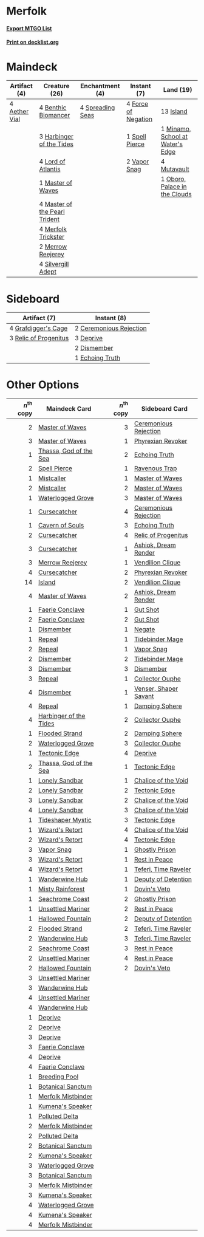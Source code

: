 # Merfolk

#### [Export MTGO List](../collection/Merfolk/Merfolk.txt)
#### [Print on decklist.org](http://decklist.org/?deckmain=4%09Aether%20Vial%0A4%09Benthic%20Biomancer%0A4%09Force%20of%20Negation%0A3%09Harbinger%20of%20the%20Tides%0A13%09Island%0A4%09Lord%20of%20Atlantis%0A1%09Master%20of%20Waves%0A4%09Master%20of%20the%20Pearl%20Trident%0A4%09Merfolk%20Trickster%0A2%09Merrow%20Reejerey%0A1%09Minamo,%20School%20at%20Water's%20Edge%0A4%09Mutavault%0A1%09Oboro,%20Palace%20in%20the%20Clouds%0A4%09Silvergill%20Adept%0A1%09Spell%20Pierce%0A4%09Spreading%20Seas%0A2%09Vapor%20Snag&deckside=2%09Ceremonious%20Rejection%0A3%09Deprive%0A2%09Dismember%0A1%09Echoing%20Truth%0A4%09Grafdigger's%20Cage%0A3%09Relic%20of%20Progenitus)
# Maindeck

|                                     Artifact (4)                                      |                                             Creature (26)                                              |                                      Enchantment (4)                                      |                                         Instant (7)                                          |                                                Land (19)                                                 |
|---------------------------------------------------------------------------------------|--------------------------------------------------------------------------------------------------------|-------------------------------------------------------------------------------------------|----------------------------------------------------------------------------------------------|----------------------------------------------------------------------------------------------------------|
|4 [Aether Vial](http://gatherer.wizards.com/Pages/Card/Details.aspx?multiverseid=48146)|4 [Benthic Biomancer](http://gatherer.wizards.com/Pages/Card/Details.aspx?multiverseid=457176)          |4 [Spreading Seas](http://gatherer.wizards.com/Pages/Card/Details.aspx?multiverseid=190405)|4 [Force of Negation](http://gatherer.wizards.com/Pages/Card/Details.aspx?multiverseid=464001)|13 [Island](http://gatherer.wizards.com/Pages/Card/Details.aspx?multiverseid=439857)                      |
|                                                                                       |3 [Harbinger of the Tides](http://gatherer.wizards.com/Pages/Card/Details.aspx?multiverseid=433017)     |                                                                                           |1 [Spell Pierce](http://gatherer.wizards.com/Pages/Card/Details.aspx?multiverseid=425876)     |1 [Minamo, School at Water's Edge](http://gatherer.wizards.com/Pages/Card/Details.aspx?multiverseid=79179)|
|                                                                                       |4 [Lord of Atlantis](http://gatherer.wizards.com/Pages/Card/Details.aspx?multiverseid=707)              |                                                                                           |2 [Vapor Snag](http://gatherer.wizards.com/Pages/Card/Details.aspx?multiverseid=249373)       |4 [Mutavault](http://gatherer.wizards.com/Pages/Card/Details.aspx?multiverseid=370733)                    |
|                                                                                       |1 [Master of Waves](http://gatherer.wizards.com/Pages/Card/Details.aspx?multiverseid=438441)            |                                                                                           |                                                                                              |1 [Oboro, Palace in the Clouds](http://gatherer.wizards.com/Pages/Card/Details.aspx?multiverseid=74206)   |
|                                                                                       |4 [Master of the Pearl Trident](http://gatherer.wizards.com/Pages/Card/Details.aspx?multiverseid=438449)|                                                                                           |                                                                                              |                                                                                                          |
|                                                                                       |4 [Merfolk Trickster](http://gatherer.wizards.com/Pages/Card/Details.aspx?multiverseid=442944)          |                                                                                           |                                                                                              |                                                                                                          |
|                                                                                       |2 [Merrow Reejerey](http://gatherer.wizards.com/Pages/Card/Details.aspx?multiverseid=438453)            |                                                                                           |                                                                                              |                                                                                                          |
|                                                                                       |4 [Silvergill Adept](http://gatherer.wizards.com/Pages/Card/Details.aspx?multiverseid=139682)           |                                                                                           |                                                                                              |                                                                                                          |


# Sideboard

|                                          Artifact (7)                                          |                                           Instant (8)                                            |
|------------------------------------------------------------------------------------------------|--------------------------------------------------------------------------------------------------|
|4 [Grafdigger's Cage](http://gatherer.wizards.com/Pages/Card/Details.aspx?multiverseid=278452)  |2 [Ceremonious Rejection](http://gatherer.wizards.com/Pages/Card/Details.aspx?multiverseid=417613)|
|3 [Relic of Progenitus](http://gatherer.wizards.com/Pages/Card/Details.aspx?multiverseid=174824)|3 [Deprive](http://gatherer.wizards.com/Pages/Card/Details.aspx?multiverseid=193519)              |
|                                                                                                |2 [Dismember](http://gatherer.wizards.com/Pages/Card/Details.aspx?multiverseid=382182)            |
|                                                                                                |1 [Echoing Truth](http://gatherer.wizards.com/Pages/Card/Details.aspx?multiverseid=405212)        |


# Other Options

|*n*<sup>th</sup> copy|                                          Maindeck Card                                          |*n*<sup>th</sup> copy|                                         Sideboard Card                                         |
|--------------------:|-------------------------------------------------------------------------------------------------|--------------------:|------------------------------------------------------------------------------------------------|
|                    2|[Master of Waves](http://gatherer.wizards.com/Pages/Card/Details.aspx?multiverseid=438441)       |                    3|[Ceremonious Rejection](http://gatherer.wizards.com/Pages/Card/Details.aspx?multiverseid=417613)|
|                    3|[Master of Waves](http://gatherer.wizards.com/Pages/Card/Details.aspx?multiverseid=438441)       |                    1|[Phyrexian Revoker](http://gatherer.wizards.com/Pages/Card/Details.aspx?multiverseid=383343)    |
|                    1|[Thassa, God of the Sea](http://gatherer.wizards.com/Pages/Card/Details.aspx?multiverseid=373535)|                    2|[Echoing Truth](http://gatherer.wizards.com/Pages/Card/Details.aspx?multiverseid=405212)        |
|                    2|[Spell Pierce](http://gatherer.wizards.com/Pages/Card/Details.aspx?multiverseid=425876)          |                    1|[Ravenous Trap](http://gatherer.wizards.com/Pages/Card/Details.aspx?multiverseid=197537)        |
|                    1|[Mistcaller](http://gatherer.wizards.com/Pages/Card/Details.aspx?multiverseid=447198)            |                    1|[Master of Waves](http://gatherer.wizards.com/Pages/Card/Details.aspx?multiverseid=438441)      |
|                    2|[Mistcaller](http://gatherer.wizards.com/Pages/Card/Details.aspx?multiverseid=447198)            |                    2|[Master of Waves](http://gatherer.wizards.com/Pages/Card/Details.aspx?multiverseid=438441)      |
|                    1|[Waterlogged Grove](http://gatherer.wizards.com/Pages/Card/Details.aspx?multiverseid=464198)     |                    3|[Master of Waves](http://gatherer.wizards.com/Pages/Card/Details.aspx?multiverseid=438441)      |
|                    1|[Cursecatcher](http://gatherer.wizards.com/Pages/Card/Details.aspx?multiverseid=442042)          |                    4|[Ceremonious Rejection](http://gatherer.wizards.com/Pages/Card/Details.aspx?multiverseid=417613)|
|                    1|[Cavern of Souls](http://gatherer.wizards.com/Pages/Card/Details.aspx?multiverseid=278058)       |                    3|[Echoing Truth](http://gatherer.wizards.com/Pages/Card/Details.aspx?multiverseid=405212)        |
|                    2|[Cursecatcher](http://gatherer.wizards.com/Pages/Card/Details.aspx?multiverseid=442042)          |                    4|[Relic of Progenitus](http://gatherer.wizards.com/Pages/Card/Details.aspx?multiverseid=174824)  |
|                    3|[Cursecatcher](http://gatherer.wizards.com/Pages/Card/Details.aspx?multiverseid=442042)          |                    1|[Ashiok, Dream Render](http://gatherer.wizards.com/Pages/Card/Details.aspx?multiverseid=461155) |
|                    3|[Merrow Reejerey](http://gatherer.wizards.com/Pages/Card/Details.aspx?multiverseid=438453)       |                    1|[Vendilion Clique](http://gatherer.wizards.com/Pages/Card/Details.aspx?multiverseid=442065)     |
|                    4|[Cursecatcher](http://gatherer.wizards.com/Pages/Card/Details.aspx?multiverseid=442042)          |                    2|[Phyrexian Revoker](http://gatherer.wizards.com/Pages/Card/Details.aspx?multiverseid=383343)    |
|                   14|[Island](http://gatherer.wizards.com/Pages/Card/Details.aspx?multiverseid=439857)                |                    2|[Vendilion Clique](http://gatherer.wizards.com/Pages/Card/Details.aspx?multiverseid=442065)     |
|                    4|[Master of Waves](http://gatherer.wizards.com/Pages/Card/Details.aspx?multiverseid=438441)       |                    2|[Ashiok, Dream Render](http://gatherer.wizards.com/Pages/Card/Details.aspx?multiverseid=461155) |
|                    1|[Faerie Conclave](http://gatherer.wizards.com/Pages/Card/Details.aspx?multiverseid=106531)       |                    1|[Gut Shot](http://gatherer.wizards.com/Pages/Card/Details.aspx?multiverseid=397673)             |
|                    2|[Faerie Conclave](http://gatherer.wizards.com/Pages/Card/Details.aspx?multiverseid=106531)       |                    2|[Gut Shot](http://gatherer.wizards.com/Pages/Card/Details.aspx?multiverseid=397673)             |
|                    1|[Dismember](http://gatherer.wizards.com/Pages/Card/Details.aspx?multiverseid=382182)             |                    1|[Negate](http://gatherer.wizards.com/Pages/Card/Details.aspx?multiverseid=423707)               |
|                    1|[Repeal](http://gatherer.wizards.com/Pages/Card/Details.aspx?multiverseid=405357)                |                    1|[Tidebinder Mage](http://gatherer.wizards.com/Pages/Card/Details.aspx?multiverseid=438462)      |
|                    2|[Repeal](http://gatherer.wizards.com/Pages/Card/Details.aspx?multiverseid=405357)                |                    1|[Vapor Snag](http://gatherer.wizards.com/Pages/Card/Details.aspx?multiverseid=249373)           |
|                    2|[Dismember](http://gatherer.wizards.com/Pages/Card/Details.aspx?multiverseid=382182)             |                    2|[Tidebinder Mage](http://gatherer.wizards.com/Pages/Card/Details.aspx?multiverseid=438462)      |
|                    3|[Dismember](http://gatherer.wizards.com/Pages/Card/Details.aspx?multiverseid=382182)             |                    3|[Dismember](http://gatherer.wizards.com/Pages/Card/Details.aspx?multiverseid=382182)            |
|                    3|[Repeal](http://gatherer.wizards.com/Pages/Card/Details.aspx?multiverseid=405357)                |                    1|[Collector Ouphe](http://gatherer.wizards.com/Pages/Card/Details.aspx?multiverseid=464107)      |
|                    4|[Dismember](http://gatherer.wizards.com/Pages/Card/Details.aspx?multiverseid=382182)             |                    1|[Venser, Shaper Savant](http://gatherer.wizards.com/Pages/Card/Details.aspx?multiverseid=136209)|
|                    4|[Repeal](http://gatherer.wizards.com/Pages/Card/Details.aspx?multiverseid=405357)                |                    1|[Damping Sphere](http://gatherer.wizards.com/Pages/Card/Details.aspx?multiverseid=443101)       |
|                    4|[Harbinger of the Tides](http://gatherer.wizards.com/Pages/Card/Details.aspx?multiverseid=433017)|                    2|[Collector Ouphe](http://gatherer.wizards.com/Pages/Card/Details.aspx?multiverseid=464107)      |
|                    1|[Flooded Strand](http://gatherer.wizards.com/Pages/Card/Details.aspx?multiverseid=405098)        |                    2|[Damping Sphere](http://gatherer.wizards.com/Pages/Card/Details.aspx?multiverseid=443101)       |
|                    2|[Waterlogged Grove](http://gatherer.wizards.com/Pages/Card/Details.aspx?multiverseid=464198)     |                    3|[Collector Ouphe](http://gatherer.wizards.com/Pages/Card/Details.aspx?multiverseid=464107)      |
|                    1|[Tectonic Edge](http://gatherer.wizards.com/Pages/Card/Details.aspx?multiverseid=389711)         |                    4|[Deprive](http://gatherer.wizards.com/Pages/Card/Details.aspx?multiverseid=193519)              |
|                    2|[Thassa, God of the Sea](http://gatherer.wizards.com/Pages/Card/Details.aspx?multiverseid=373535)|                    1|[Tectonic Edge](http://gatherer.wizards.com/Pages/Card/Details.aspx?multiverseid=389711)        |
|                    1|[Lonely Sandbar](http://gatherer.wizards.com/Pages/Card/Details.aspx?multiverseid=376401)        |                    1|[Chalice of the Void](http://gatherer.wizards.com/Pages/Card/Details.aspx?multiverseid=442211)  |
|                    2|[Lonely Sandbar](http://gatherer.wizards.com/Pages/Card/Details.aspx?multiverseid=376401)        |                    2|[Tectonic Edge](http://gatherer.wizards.com/Pages/Card/Details.aspx?multiverseid=389711)        |
|                    3|[Lonely Sandbar](http://gatherer.wizards.com/Pages/Card/Details.aspx?multiverseid=376401)        |                    2|[Chalice of the Void](http://gatherer.wizards.com/Pages/Card/Details.aspx?multiverseid=442211)  |
|                    4|[Lonely Sandbar](http://gatherer.wizards.com/Pages/Card/Details.aspx?multiverseid=376401)        |                    3|[Chalice of the Void](http://gatherer.wizards.com/Pages/Card/Details.aspx?multiverseid=442211)  |
|                    1|[Tideshaper Mystic](http://gatherer.wizards.com/Pages/Card/Details.aspx?multiverseid=142362)     |                    3|[Tectonic Edge](http://gatherer.wizards.com/Pages/Card/Details.aspx?multiverseid=389711)        |
|                    1|[Wizard's Retort](http://gatherer.wizards.com/Pages/Card/Details.aspx?multiverseid=442963)       |                    4|[Chalice of the Void](http://gatherer.wizards.com/Pages/Card/Details.aspx?multiverseid=442211)  |
|                    2|[Wizard's Retort](http://gatherer.wizards.com/Pages/Card/Details.aspx?multiverseid=442963)       |                    4|[Tectonic Edge](http://gatherer.wizards.com/Pages/Card/Details.aspx?multiverseid=389711)        |
|                    3|[Vapor Snag](http://gatherer.wizards.com/Pages/Card/Details.aspx?multiverseid=249373)            |                    1|[Ghostly Prison](http://gatherer.wizards.com/Pages/Card/Details.aspx?multiverseid=420683)       |
|                    3|[Wizard's Retort](http://gatherer.wizards.com/Pages/Card/Details.aspx?multiverseid=442963)       |                    1|[Rest in Peace](http://gatherer.wizards.com/Pages/Card/Details.aspx?multiverseid=442021)        |
|                    4|[Wizard's Retort](http://gatherer.wizards.com/Pages/Card/Details.aspx?multiverseid=442963)       |                    1|[Teferi, Time Raveler](http://gatherer.wizards.com/Pages/Card/Details.aspx?multiverseid=461148) |
|                    1|[Wanderwine Hub](http://gatherer.wizards.com/Pages/Card/Details.aspx?multiverseid=153456)        |                    1|[Deputy of Detention](http://gatherer.wizards.com/Pages/Card/Details.aspx?multiverseid=457309)  |
|                    1|[Misty Rainforest](http://gatherer.wizards.com/Pages/Card/Details.aspx?multiverseid=405102)      |                    1|[Dovin's Veto](http://gatherer.wizards.com/Pages/Card/Details.aspx?multiverseid=461120)         |
|                    1|[Seachrome Coast](http://gatherer.wizards.com/Pages/Card/Details.aspx?multiverseid=209399)       |                    2|[Ghostly Prison](http://gatherer.wizards.com/Pages/Card/Details.aspx?multiverseid=420683)       |
|                    1|[Unsettled Mariner](http://gatherer.wizards.com/Pages/Card/Details.aspx?multiverseid=464165)     |                    2|[Rest in Peace](http://gatherer.wizards.com/Pages/Card/Details.aspx?multiverseid=442021)        |
|                    1|[Hallowed Fountain](http://gatherer.wizards.com/Pages/Card/Details.aspx?multiverseid=97071)      |                    2|[Deputy of Detention](http://gatherer.wizards.com/Pages/Card/Details.aspx?multiverseid=457309)  |
|                    2|[Flooded Strand](http://gatherer.wizards.com/Pages/Card/Details.aspx?multiverseid=405098)        |                    2|[Teferi, Time Raveler](http://gatherer.wizards.com/Pages/Card/Details.aspx?multiverseid=461148) |
|                    2|[Wanderwine Hub](http://gatherer.wizards.com/Pages/Card/Details.aspx?multiverseid=153456)        |                    3|[Teferi, Time Raveler](http://gatherer.wizards.com/Pages/Card/Details.aspx?multiverseid=461148) |
|                    2|[Seachrome Coast](http://gatherer.wizards.com/Pages/Card/Details.aspx?multiverseid=209399)       |                    3|[Rest in Peace](http://gatherer.wizards.com/Pages/Card/Details.aspx?multiverseid=442021)        |
|                    2|[Unsettled Mariner](http://gatherer.wizards.com/Pages/Card/Details.aspx?multiverseid=464165)     |                    4|[Rest in Peace](http://gatherer.wizards.com/Pages/Card/Details.aspx?multiverseid=442021)        |
|                    2|[Hallowed Fountain](http://gatherer.wizards.com/Pages/Card/Details.aspx?multiverseid=97071)      |                    2|[Dovin's Veto](http://gatherer.wizards.com/Pages/Card/Details.aspx?multiverseid=461120)         |
|                    3|[Unsettled Mariner](http://gatherer.wizards.com/Pages/Card/Details.aspx?multiverseid=464165)     |                     |                                                                                                |
|                    3|[Wanderwine Hub](http://gatherer.wizards.com/Pages/Card/Details.aspx?multiverseid=153456)        |                     |                                                                                                |
|                    4|[Unsettled Mariner](http://gatherer.wizards.com/Pages/Card/Details.aspx?multiverseid=464165)     |                     |                                                                                                |
|                    4|[Wanderwine Hub](http://gatherer.wizards.com/Pages/Card/Details.aspx?multiverseid=153456)        |                     |                                                                                                |
|                    1|[Deprive](http://gatherer.wizards.com/Pages/Card/Details.aspx?multiverseid=193519)               |                     |                                                                                                |
|                    2|[Deprive](http://gatherer.wizards.com/Pages/Card/Details.aspx?multiverseid=193519)               |                     |                                                                                                |
|                    3|[Deprive](http://gatherer.wizards.com/Pages/Card/Details.aspx?multiverseid=193519)               |                     |                                                                                                |
|                    3|[Faerie Conclave](http://gatherer.wizards.com/Pages/Card/Details.aspx?multiverseid=106531)       |                     |                                                                                                |
|                    4|[Deprive](http://gatherer.wizards.com/Pages/Card/Details.aspx?multiverseid=193519)               |                     |                                                                                                |
|                    4|[Faerie Conclave](http://gatherer.wizards.com/Pages/Card/Details.aspx?multiverseid=106531)       |                     |                                                                                                |
|                    1|[Breeding Pool](http://gatherer.wizards.com/Pages/Card/Details.aspx?multiverseid=97088)          |                     |                                                                                                |
|                    1|[Botanical Sanctum](http://gatherer.wizards.com/Pages/Card/Details.aspx?multiverseid=417817)     |                     |                                                                                                |
|                    1|[Merfolk Mistbinder](http://gatherer.wizards.com/Pages/Card/Details.aspx?multiverseid=439823)    |                     |                                                                                                |
|                    1|[Kumena's Speaker](http://gatherer.wizards.com/Pages/Card/Details.aspx?multiverseid=435352)      |                     |                                                                                                |
|                    1|[Polluted Delta](http://gatherer.wizards.com/Pages/Card/Details.aspx?multiverseid=405104)        |                     |                                                                                                |
|                    2|[Merfolk Mistbinder](http://gatherer.wizards.com/Pages/Card/Details.aspx?multiverseid=439823)    |                     |                                                                                                |
|                    2|[Polluted Delta](http://gatherer.wizards.com/Pages/Card/Details.aspx?multiverseid=405104)        |                     |                                                                                                |
|                    2|[Botanical Sanctum](http://gatherer.wizards.com/Pages/Card/Details.aspx?multiverseid=417817)     |                     |                                                                                                |
|                    2|[Kumena's Speaker](http://gatherer.wizards.com/Pages/Card/Details.aspx?multiverseid=435352)      |                     |                                                                                                |
|                    3|[Waterlogged Grove](http://gatherer.wizards.com/Pages/Card/Details.aspx?multiverseid=464198)     |                     |                                                                                                |
|                    3|[Botanical Sanctum](http://gatherer.wizards.com/Pages/Card/Details.aspx?multiverseid=417817)     |                     |                                                                                                |
|                    3|[Merfolk Mistbinder](http://gatherer.wizards.com/Pages/Card/Details.aspx?multiverseid=439823)    |                     |                                                                                                |
|                    3|[Kumena's Speaker](http://gatherer.wizards.com/Pages/Card/Details.aspx?multiverseid=435352)      |                     |                                                                                                |
|                    4|[Waterlogged Grove](http://gatherer.wizards.com/Pages/Card/Details.aspx?multiverseid=464198)     |                     |                                                                                                |
|                    4|[Kumena's Speaker](http://gatherer.wizards.com/Pages/Card/Details.aspx?multiverseid=435352)      |                     |                                                                                                |
|                    4|[Merfolk Mistbinder](http://gatherer.wizards.com/Pages/Card/Details.aspx?multiverseid=439823)    |                     |                                                                                                |

